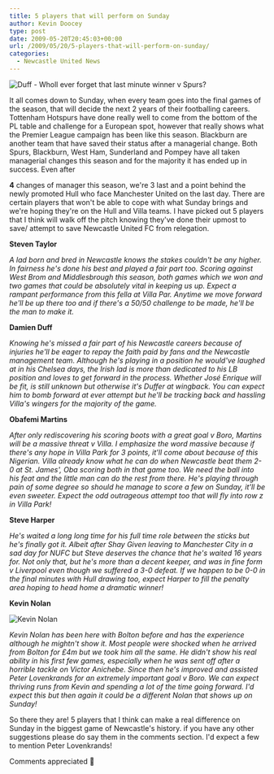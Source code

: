 ```yaml
---
title: 5 players that will perform on Sunday
author: Kevin Doocey
type: post
date: 2009-05-20T20:45:03+00:00
url: /2009/05/20/5-players-that-will-perform-on-sunday/
categories:
  - Newcastle United News
---
```


![Duff - Wholl ever forget that last minute winner v Spurs?](https://static.guim.co.uk/sys-images/Football/Pix/pictures/2008/12/21/1229879130696/Damien-Duff-001.jpg)

It all comes down to Sunday, when every team goes into the final games of the season, that will decide the next 2 years of their footballing careers. Tottenham Hotspurs have done really well to come from the bottom of the PL table and challenge for a European spot, however that really shows what the Premier League campaign has been like this season. Blackburn are another team that have saved their status after a managerial change. Both Spurs, Blackburn, West Ham, Sunderland and Pompey have all taken managerial changes this season and for the majority it has ended up  in success. Even after

**4** changes of manager this season, we're 3 last and a point behind the newly promoted Hull who face Manchester United on the last day. There are certain players that won't be able to cope with what Sunday brings and we're hoping they're on the Hull and Villa teams. I have picked out 5 players that I think will walk off the pitch knowing they've done their upmost to save/ attempt to save Newcastle United FC from relegation.

**Steven Taylor**

_A lad born and bred in Newcastle knows the stakes couldn't be any higher. In fairness he's done his best and played a fair part too. Scoring against West Brom and Middlesbrough this season, both games which we won and two games that could be absolutely vital in keeping us up. Expect a rampant performance from this fella at Villa Par. Anytime we move forward he'll be up there too and if there's a 50/50 challenge to be made, he'll be the man to make it._

**Damien Duff**

_Knowing he's missed a fair part of his Newcastle careers because of injuries he'll be eager to repay the faith paid by fans and the Newcastle management team. Although he's playing in a position he would've laughed at in his Chelsea days, the Irish lad is more than dedicated to his LB position and loves to get forward in the process. Whether José Enrique will be fit, is still unknown but otherwise it's Duffer at wingback. You can expect him to bomb forward at ever attempt but he'll be tracking back and hassling Villa's wingers for the majority of the game._

**Obafemi Martins**

_After only rediscovering his scoring boots with a great goal v Boro, Martins will be a massive threat v Villa. I emphasize the word massive because if there's any hope in Villa Park for 3 points, it'll come about because of this Nigerian. Villa already know what he can do when Newcastle beat them 2-0 at St. James', Oba scoring both in that game too. We need the ball into his feat and the little man can do the rest from there. He's playing through pain of some degree so should he manage to score a few on Sunday, it'll be even sweeter. Expect the odd outrageous attempt too that will fly into row z in Villa Park!_

**Steve Harper**

_He's waited a long long time for his full time role between the sticks but he's finally got it. Albeit after Shay Given leaving to Manchester City in a sad day for NUFC but Steve deserves the chance that he's waited 16 years for. Not only that, but he's more than a decent keeper, and was in fine form v Liverpool even though we suffered a 3-0 defeat. If we happen to be 0-0 in the final minutes with Hull drawing too, expect Harper to fill the penalty area hoping to head home a dramatic winner!_

**Kevin Nolan**

![Kevin Nolan](https://i.dailymail.co.uk/i/pix/2009/02/03/article-0-03438AD0000005DC-281_468x401.jpg)

_Kevin Nolan has been here with Bolton before and has the experience although he mightn't show it. Most people were shocked when he arrived from Bolton for £4m but we took him all the same. He didn't show his real ability in his first few games, especially when he was sent off after a horrible tackle on Victor Anichebe. Since then he's improved and assisted Peter Lovenkrands for an extremely important goal v Boro. We can expect thriving runs from Kevin and spending a lot of the time going forward. I'd expect this but then again it could be a different Nolan that shows up on Sunday!_

So there they are! 5 players that I think can make a real difference on Sunday in the biggest game of Newcastle's history. if you have any other suggestions please do say them in the comments section. I'd expect a few to mention Peter Lovenkrands!

Comments appreciated 🙂
